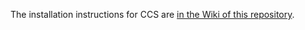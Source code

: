 The installation instructions for CCS are [in the Wiki of this repository](https://github.com/vt-ece2534-s18/Documentation/wiki/CCS-Installation-Guide).
